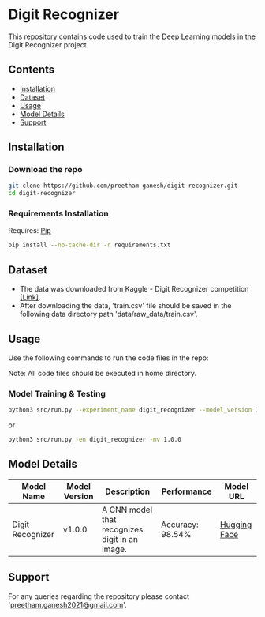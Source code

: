 # Digit Recognizer

This repository contains code used to train the Deep Learning models in the Digit Recognizer project.

## Contents

- [Installation](https://github.com/preetham-ganesh/digit-recognizer#installation)
- [Dataset](https://github.com/preetham-ganesh/digit-recognizer#dataset)
- [Usage](https://github.com/preetham-ganesh/digit-recognizer#usage)
- [Model Details](https://github.com/preetham-ganesh/digit-recognizer#model-details)
- [Support](https://github.com/preetham-ganesh/digit-recognizer#support)

## Installation

### Download the repo

```bash
git clone https://github.com/preetham-ganesh/digit-recognizer.git
cd digit-recognizer
```

### Requirements Installation

Requires: [Pip](https://pypi.org/project/pip/)

```bash
pip install --no-cache-dir -r requirements.txt
```

## Dataset

- The data was downloaded from Kaggle - Digit Recognizer competition [[Link]](https://www.kaggle.com/c/digit-recognizer/data).
- After downloading the data, 'train.csv' file should be saved in the following data directory path 'data/raw_data/train.csv'.

## Usage

Use the following commands to run the code files in the repo:

Note: All code files should be executed in home directory.

### Model Training & Testing

```bash
python3 src/run.py --experiment_name digit_recognizer --model_version 1.0.0
```

or

```bash
python3 src/run.py -en digit_recognizer -mv 1.0.0
```

## Model Details

| Model Name       | Model Version | Description                                    | Performance      | Model URL                                                                     |
| ---------------- | ------------- | ---------------------------------------------- | ---------------- | ----------------------------------------------------------------------------- |
| Digit Recognizer | v1.0.0        | A CNN model that recognizes digit in an image. | Accuracy: 98.54% | [Hugging Face](https://huggingface.co/preethamganesh/digit-recognizer-v1.0.0) |

## Support

For any queries regarding the repository please contact 'preetham.ganesh2021@gmail.com'.
